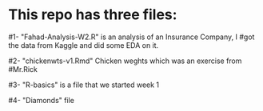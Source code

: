 # This repo has three files:
#1- "Fahad-Analysis-W2.R" is an analysis of an Insurance Company, I #got the data from Kaggle and did some EDA on it.

#2- "chickenwts-v1.Rmd" Chicken weghts which was an exercise from #Mr.Rick

#3- "R-basics" is a file that we started week 1

#4- "Diamonds" file
